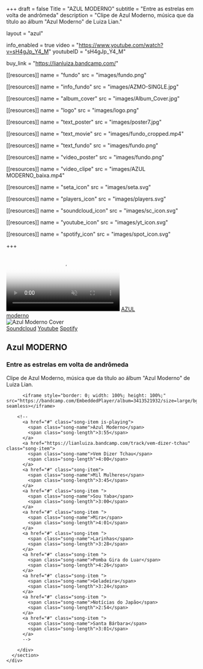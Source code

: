 +++
draft = false
Title = "AZUL MODERNO"
subtitle = "Entre as estrelas em volta de andrômeda"
description = "Clipe de Azul Moderno, música que da título ao álbum \"Azul Moderno\" de Luiza Lian."

layout = "azul"

info_enabled = true
video = "https://www.youtube.com/watch?v=sH4gJp_Y4_M"
youtubeID = "sH4gJp_Y4_M"

buy_link  = "https://lianluiza.bandcamp.com/"

[[resources]]
  name = "fundo"
  src = "images/fundo.png"

[[resources]]
  name = "info_fundo"
  src = "images/AZMO-SINGLE.jpg"

[[resources]]
  name = "album_cover"
  src = "images/Album_Cover.jpg"

[[resources]]
  name = "logo"
  src = "images/logo.png"

[[resources]]
  name = "text_poster"
  src = "images/poster7.jpg"

[[resources]]
  name = "text_movie"
  src = "images/fundo_cropped.mp4"

[[resources]]
  name = "text_fundo"
  src = "images/fundo.png"

[[resources]]
  name = "video_poster"
  src = "images/fundo.png"

[[resources]]
  name = "video_clipe"
  src = "images/AZUL MODERNO_baixa.mp4"

[[resources]]
  name = "seta_icon"
  src = "images/seta.svg"

[[resources]]
  name = "players_icon"
  src = "images/players.svg"

[[resources]]
  name = "soundcloud_icon"
  src = "images/sc_icon.svg"

[[resources]]
  name = "youtube_icon"
  src = "images/yt_icon.svg"

[[resources]]
  name = "spotify_icon"
  src = "images/spot_icon.svg"

+++


<div class="theater">
    <div id="screen" class="screen hidden">
        <div id="videoclip"></div>
    </div>
    <div id="poster" class="spotlight">
        <video autoplay playsinline muted loop preload
        onloadeddata="document.dispatchEvent(new Event('posterPreloaded'))"  poster='{{% resource_path path="text_poster" %}}'>
            <source src='{{% resource_path path="text_movie" %}}'/>
	      </video>
        <a href="#play" class="logo">AZUL<br/>moderno</a>
    </div>
    <div id="info" class="info" style='background-image: url({{% resource_path path="info_fundo" %}});'>
      <section id="left">
        <picture class="cover" data-tilt data-tilt-max="10" data-tilt-speed="800" data-tilt-scale="1.025" data-tilt-glare data-tilt-max-glare="0.5">
          <source media="(min-width: 768px)" srcset='{{% resource_path path="album_cover" %}}' />
          <img src='{{% resource_path path="album_cover" %}}' alt="Azul Moderno Cover"/>
        </picture>
        <div class="other">
          <div class="players_links">
            <a href="https://soundcloud.com/luizalian" class="player-icon sc-icon" alt="Soundcloud" target="_blank">Soundcloud</a>
            <a href="https://www.youtube.com/playlist?list=PLm8ISRwZVCAOxav1tHjRT_Z-vWQBLBuWM" class="player-icon yt-icon" alt="Youtube" target="_blank">Youtube</a>
            <a href="https://open.spotify.com/album/3ocMFmdWIfjrfNdHVFQ41I" class="player-icon spot-icon" alt="Spotify" target="_blank">Spotify</a>
          </div>
          <!--
            <button class="buy_link"><a href="">COMPRAR</a></button>
          -->
        </div>
      </section>
      <section id="right">
        <div class="title">
          <h1>Azul MODERNO</h1>
          <h3>Entre as estrelas em volta de andrômeda</h3>
          <p>
          Clipe de Azul Moderno, música que da título ao álbum "Azul Moderno" de Luiza Lian.
          </p>
        </div>
        <div class="content">
        
          <iframe style="border: 0; width: 100%; height: 100%;"   src="https://bandcamp.com/EmbeddedPlayer/album=3413521932/size=large/bgcol=ffffff/linkcol=0687f5/artwork=none/track=2818734274/transparent=true/" seamless></iframe>

        <!--
          <a href="#" class="song-item is-playing">
            <span class="song-name">Azul Moderno</span>
            <span class="song-length">3:55</span>
          </a>
          <a href="https://lianluiza.bandcamp.com/track/vem-dizer-tchau" class="song-item">
            <span class="song-name">Vem Dizer Tchau</span>
            <span class="song-length">4:00</span>
          </a>
          <a href="#" class="song-item">
            <span class="song-name">Mil Mulheres</span>
            <span class="song-length">3:45</span>
          </a>
          <a href="#" class="song-item ">
            <span class="song-name">Sou Yaba</span>
            <span class="song-length">3:00</span>
          </a>
          <a href="#" class="song-item ">
            <span class="song-name">Mira</span>
            <span class="song-length">4:01</span>
          </a>
          <a href="#" class="song-item ">
            <span class="song-name">Larinhas</span>
            <span class="song-length">3:28</span>
          </a>
          <a href="#" class="song-item ">
            <span class="song-name">Pomba Gira do Luar</span>
            <span class="song-length">4:26</span>
          </a>
          <a href="#" class="song-item ">
            <span class="song-name">Geladeira</span>
            <span class="song-length">3:24</span>
          </a>
          <a href="#" class="song-item ">
            <span class="song-name">Notícias do Japão</span>
            <span class="song-length">2:54</span>
          </a>
          <a href="#" class="song-item ">
            <span class="song-name">Santa Bárbara</span>
            <span class="song-length">3:01</span>
          </a>
          -->

        </div>
      </section>
    </div>
</div>